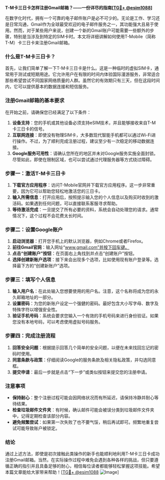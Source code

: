 **T-M卡三日卡怎样注册Gmail邮箱？——一份详尽的指南[[TG💪+ @esim1088](https://t.me/s/esim1088)]**

在数字化时代，拥有一个可靠的电子邮件账户是必不可少的。无论是工作、学习还是日常沟通，Gmail作为全球最受欢迎的电子邮件服务之一，其功能强大且易于使用。然而，对于某些用户来说，创建一个新的Gmail账户可能需要一些额外的步骤，特别是当涉及到特定的SIM卡时。本文将详细讲解如何使用T-Mobile（简称T-M）卡三日卡来注册Gmail邮箱。

### 什么是T-M卡三日卡？

首先，让我们简单了解一下T-M卡三日卡是什么。这是一种临时的虚拟SIM卡，通常用于测试或短期用途。它允许用户在有限的时间内体验国际漫游服务，非常适合那些希望尝试不同国家网络质量的人群。虽然它的有效期只有三天，但在这段时间内，它可以提供基本的数据连接和短信服务。

### 注册Gmail邮箱的基本要求

在开始之前，请确保您已经满足了以下条件：
1. **设备支持**：您的手机或其他设备必须支持eSIM技术，并且能够接收来自T-M卡三日卡的信号。
2. **互联网连接**：即使没有物理SIM卡，大多数现代智能手机都可以通过Wi-Fi进行操作。不过，为了顺利完成注册过程，建议至少有一次稳定的移动数据连接。
3. **Google服务可用性**：请确认您所在的地区并未对Google服务实施全面封锁。尽管如此，即使在限制区域，也可以尝试通过代理服务器等方式绕过障碍。

### 步骤一：激活T-M卡三日卡

1. **下载官方应用程序**：访问T-Mobile官网并下载官方应用程序。这一步非常重要，因为它可以帮助您轻松地激活您的三日卡。
2. **输入所需信息**：打开应用后，按照提示输入您的个人信息以及购买时收到的激活码。如果遇到任何问题，可以直接联系客服寻求帮助。
3. **等待激活完成**：一旦提交了所有必要的资料，系统会自动处理您的请求。通常情况下，这个过程不会花费太长时间。

### 步骤二：设置Google账户

1. **启动浏览器**：打开您手机上的默认浏览器，例如Chrome或者Firefox。
2. **前往Gmail官网**：输入网址“www.gmail.com”并按下回车键。
3. **点击“创建账户”按钮**：在页面右上角找到并点击“创建账户”按钮。
4. **选择创建新账户选项**：接下来会出现多个选项，比如使用现有账户登录等。选择最下方的“创建新账户”选项。

### 步骤三：填写个人信息

1. **输入用户名**：在此处输入您想要使用的用户名。注意，这个名称将成为您的永久邮箱地址的一部分。
2. **设置密码**：为您的新账户设定一个强健的密码。最好包含大小写字母、数字及特殊字符以增强安全性。
3. **验证手机号码**：系统会要求您输入一个有效的手机号码来进行身份验证。如果您没有本地号码，可以考虑使用虚拟号码服务。

### 步骤四：完成注册流程

1. **回答安全问题**：根据提示回答几个简单的安全问题，以便在未来找回忘记的密码时使用。
2. **同意条款与政策**：仔细阅读Google的服务条款及相关隐私政策，并勾选同意框。
3. **提交申请**：最后一步就是点击“下一步”或类似按钮来提交您的注册申请。

### 注意事项

- **保持耐心**：整个注册过程可能会因网络状况而有所延迟，请保持冷静并耐心等待结果。
- **检查垃圾邮件文件夹**：有时候，确认邮件可能会被误分类到垃圾邮件文件夹中，记得定期检查该部分内容。
- **避免频繁尝试**：如果第一次失败了也不要气馁，稍后再试即可。频繁地重复尝试可能导致账户被锁定。

### 结论

通过上述方法，即使是初次接触此类操作的新手也能顺利地利用T-M卡三日卡成功注册Gmail邮箱。当然，在实际操作过程中难免会遇到各种各样的挑战，但只要遵循正确的指引并且具备足够的耐心，相信每位读者都能够轻松掌握这项技能。希望本篇文章能给大家带来帮助！[[TG💪+ @esim1088](https://t.me/s/esim1088) ![Image](https://i.postimg.cc/4NQfJmqS/Snipaste-2025-05-13-00-14-12.png)]